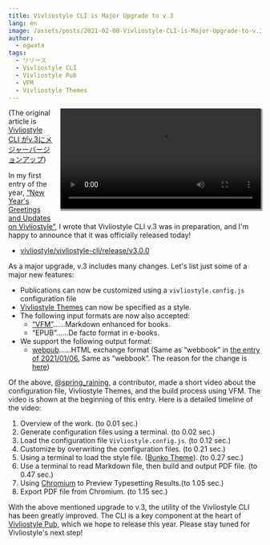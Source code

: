 ```yaml
---
title: Vivliostyle CLI is Major Upgrade to v.3
lang: en
image: /assets/posts/2021-02-08-Vivliostyle-CLI-is-Major-Upgrade-to-v.3/vivliostyle-v3-instruction-720p.png
author:
  - ogwata
tags:
  - リリース
  - Vivliostyle CLI
  - Vivliostyle Pub
  - VFM
  - Vivliostyle Themes
---
```

<div style="float: right; margin: 0 0 1em 1em;"><video src="/assets/posts/2021-02-08-Vivliostyle-CLI-is-Major-Upgrade-to-v.3/vivliostyle-v3-instruction-720p.mp4"  controls alt="New release of Vivliostyle CLI v.3" style="width: 400px; box-shadow: 1px 2px 2.5px 1.5px grey;" /></div>

(The original article is [Vivliostyle CLI がv.3にメジャーバージョンアップ](https://vivliostyle.org/blog/2021/02/08/New-release-of-Vivliostyle-CLI-v.3))

In my first entry of the year, [“New Year's Greetings and Updates on Vivliostyle”](https://vivliostyle.org/blog/2021/01/06/new-years-greetings-and-updates-on-vivliostyle/), I wrote that Vivliostyle CLI v.3 was in preparation, and I'm happy to announce that it was officially released today!


- [vivliostyle/vivliostyle-cli/release/v3.0.0](https://github.com/vivliostyle/vivliostyle-cli/releases/tag/v3.0.0)

As a major upgrade, v.3 includes many changes. Let's list just some of a major new features:

- Publications can now be customized using a `vivliostyle.config.js` configuration file
- [Vivliostyle Themes](https://github.com/vivliostyle/themes) can now be specified as a style.
- The following input formats are now also accepted:
    - [“VFM”](https://vivliostyle.org/make-books-with-create-book/#lets-write-a-manuscript-with-vfm)......Markdown enhanced for books.
    - “EPUB”......De facto format in e-books.
- We support the following output format:
    - [webpub](https://github.com/vivliostyle/community/wiki/Rapid-publishing-for-public-health-books-against-COVID-19#%E3%81%93%E3%82%8C%E3%81%8B%E3%82%89%E3%81%AE%E3%82%AA%E3%83%BC%E3%83%97%E3%83%B3%E3%81%AA%E5%87%BA%E7%89%88%E3%81%AE%E6%A8%99%E6%BA%96%E3%81%A8%E3%81%97%E3%81%A6webbook)......HTML exchange format (Same as “webbook” in [the entry of 2021/01/06.](https://vivliostyle.org/blog/2021/01/06/new-years-greetings-and-updates-on-vivliostyle/#vivliostyle-cli-v30-and-output-to-webbook) Same as “webbook”. The reason for the change is [here](https://github.com/vivliostyle/vivliostyle-cli/pull/116))

Of the above, [@spring_raining<i class="fas fa-external-link-alt"></i>](https://twitter.com/spring_raining), a contributor, made a short video about the configuration file, Vivliostyle Themes, and the build process using VFM. The video is shown at the beginning of this entry. Here is a detailed timeline of the video:

1. Overview of the work. (to 0.01 sec.)
2. Generate configuration files using a terminal. (to 0.02 sec.)
3. Load the configuration file `Vivliostyle.config.js`. (to 0.12 sec.)
4. Customize by overwriting the configuration files. (to 0.21 sec.)
5. Using a terminal to load the style file.  ([Bunko Theme](https://github.com/vivliostyle/themes#bunko)). (to 0.27 sec.)
6. Use a terminal to read Markdown file, then build and output PDF file. (to 0.47 sec.)
7. Using [Chromium<i class="fas fa-external-link-alt"></i>](https://www.chromium.org/Home) to Preview Typesetting Results.(to 1.05 sec.)
8. Export PDF file from Chromium. (to 1.15 sec.)

With the above mentioned upgrade to v.3, the utility of the Vivliostyle CLI has been greatly improved. The CLI is a key component at the heart of [Vivliostyle Pub](https://github.com/vivliostyle/vivliostyle-pub), which we hope to release this year. Please stay tuned for Vivliostyle's next step!
